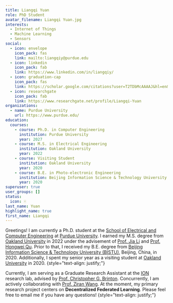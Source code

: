 ```yaml
---
title: Liangqi Yuan
role: PhD Student
avatar_filename: Liangqi Yuan.jpg
interests:
  - Internet of Things
  - Machine Learning
  - Sensors
social:
  - icon: envelope
    icon_pack: fas
    link: mailto:liangqiy@purdue.edu
  - icon: linkedin
    icon_pack: fab
    link: https://www.linkedin.com/in/liangqiy/
  - icon: graduation-cap
    icon_pack: fas
    link: https://scholar.google.com/citations?user=T2TDbMcAAAAJ&hl=en&oi=ao
  - icon: researchgate
    icon_pack: fab
    link: https://www.researchgate.net/profile/Liangqi-Yuan
organizations:
  - name: Purdue University
    url: https://www.purdue.edu/
education:
  courses:
    - course: Ph.D. in Computer Engineering
      institution: Purdue University
      year: 2027
    - course: M.S. in Electrical Engineering
      institution: Oakland University
      year: 2022
    - course: Visiting Student
      institution: Oakland University
      year: 2020
    - course: B.E. in Photo-electronic Engineering
      institution: Beijing Information Science & Technology University
      year: 2020
superuser: true
user_groups: []
status:
  icon: 🀄
last_name: Yuan
highlight_name: true
first_name: Liangqi
---
```

Greetings! I am currently a Ph.D. student at the [School of Electrical and Computer Engineering](https://engineering.purdue.edu/ECE) at [Purdue University](https://www.purdue.edu/). I earned my M.S. degree from [Oakland University](http://www.oakland.edu/) in 2022 under the advisement of [Prof. Jia Li](https://www.secs.oakland.edu/~li4/) and [Prof. Hongwei Qu](https://www.secs.oakland.edu/~qu2/). Prior to that, I received my B.E. degree from [Beijing Information Science & Technology University (BISTU)](https://english.bistu.edu.cn/), Beijing, China, in 2020. Additionally, I spent my senior year as a visiting student at [Oakland University](http://www.oakland.edu/) in 2020.
{style="text-align: justify;"}

Currently, I am serving as a Graduate Research Assistant at the [ION](https://www.cbrinton.net/research.html) research lab, advised by [Prof. Christopher G. Brinton](https://www.cbrinton.net/). Concurrently, I am actively collaborating with [Prof. Ziran Wang](https://ziranw.github.io/). At the moment, my primary research project centers on **Decentralized Federated Learning**. Please feel free to email me if you have any questions!
{style="text-align: justify;"}
